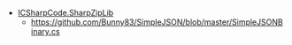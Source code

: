 - [ICSharpCode.SharpZipLib](https://github.com/icsharpcode/SharpZipLib)
  - https://github.com/Bunny83/SimpleJSON/blob/master/SimpleJSONBinary.cs